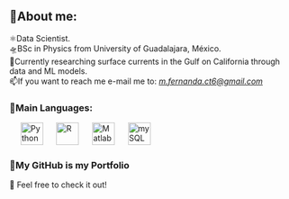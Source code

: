 <!--
## 🍓Sobre mí:

⚛️Científica de Datos.<br>
🛸Licenciada en Física egresada de la Universidad de Guadalajara, México.<br>
🌊Actualmente investigando corrientes superficiales en el Golfo de California através de datos.<br>
📫Para contactarme manda un mail a: *m.fernanda.ct6@gmail.com*
-->
## 🍓About me:

⚛️Data Scientist.<br>
🛸BSc in Physics from University of Guadalajara, México.<br>
🌊Currently researching surface currents in the Gulf on California through data and ML models.<br>
📫If you want to reach me e-mail me to: *m.fernanda.ct6@gmail.com*

### 🔣Main Languages:
<p align="left">
  &nbsp;&nbsp;&nbsp;&nbsp;
  <img src="https://cdn.jsdelivr.net/gh/devicons/devicon/icons/python/python-original.svg" alt="Python" width="40" height="40"/>
  &nbsp;&nbsp;&nbsp;&nbsp;
  <img src="https://cdn.jsdelivr.net/gh/devicons/devicon/icons/r/r-original.svg" alt="R" width="40" height="40"/>
  &nbsp;&nbsp;&nbsp;&nbsp;
  <img src="https://cdn.jsdelivr.net/gh/devicons/devicon/icons/matlab/matlab-original.svg" alt="Matlab" width="40" height="40"/>
  &nbsp;&nbsp;&nbsp;&nbsp;
  <img src="https://cdn.jsdelivr.net/gh/devicons/devicon/icons/mysql/mysql-original.svg" alt="mySQL" width="40" height="40"/>
</p>

### 🔮My GitHub is my Portfolio
🧿 Feel free to check it out!


<!--
**pzs6/pzs6** is a ✨ _special_ ✨ repository because its `README.md` (this file) appears on your GitHub profile.

Here are some ideas to get you started:

- 🔭 I’m currently working on ...
- 🌱 I’m currently learning ...
- 👯 I’m looking to collaborate on ...
- 🤔 I’m looking for help with ...
- 💬 Ask me about ...
- 📫 How to reach me: ...
- 😄 Pronouns: ...
- ⚡ Fun fact: ...
-->
